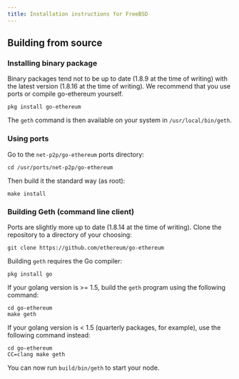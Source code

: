 ```yaml
---
title: Installation instructions for FreeBSD
---
```


## Building from source

### Installing binary package

Binary packages tend not to be up to date (1.8.9 at the time of writing) with the latest version (1.8.16 at the time of writing). We recommend that you use ports or compile go-ethereum yourself.

```shell
pkg install go-ethereum
```

The `geth` command is then available on your system in `/usr/local/bin/geth`.

### Using ports

Go to the `net-p2p/go-ethereum` ports directory:

```shell
cd /usr/ports/net-p2p/go-ethereum
```

Then build it the standard way (as root):

```shell
make install
```

### Building Geth (command line client)

Ports are slightly more up to date (1.8.14 at the time of writing). Clone the repository to a directory of your choosing:

```shell
git clone https://github.com/ethereum/go-ethereum
```

Building `geth` requires the Go compiler:

```shell
pkg install go
```

If your golang version is >= 1.5, build the `geth` program using the following command:

```shell
cd go-ethereum
make geth
```

If your golang version is &lt; 1.5 (quarterly packages, for example), use the following command instead:

```shell
cd go-ethereum
CC=clang make geth
```

You can now run `build/bin/geth` to start your node.
